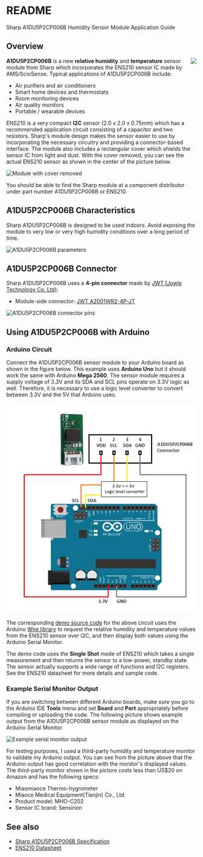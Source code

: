 # README
Sharp A1DU5P2CP006B Humidity Sensor Module Application Guide

## Overview
<img align="right" src="https://github.com/sharpsensoruser/sharp-sensor-demos/blob/master/images/sharp_a1du5p2cp006b_img.png"></img>
**A1DU5P2CP006B** is a new **relative humidity** and **temperature** sensor module from Sharp which incorporates the ENS210 sensor IC made by AMS/ScioSense. Typical applications of A1DU5P2CP006B include:

* Air purifiers and air conditioners
* Smart home devices and thermostats
* Room monitoring devices
* Air quality monitors
* Portable / wearable devices

ENS210 is a very compact **I2C** sensor (2.0 x 2.0 x 0.75mm) which has a recommended application circuit consisting of a capacitor and two resistors. Sharp's module design makes the sensor easier to use by incorporating the necessary circuitry and providing a connector-based interface. The module also includes a rectangular cover which shields the sensor IC from light and dust. With the cover removed, you can see the actual ENS210 sensor as shown in the center of the picture below.

![Module with cover removed](https://github.com/sharpsensoruser/sharp-sensor-demos/blob/master/images/sharp_a1du5p2cp006b_cover.png)

You should be able to find the Sharp module at a component distributor under part number A1DU5P2CP006B or ENS210.

## A1DU5P2CP006B Characteristics

Sharp A1DU5P2CP006B is designed to be used indoors. Avoid exposing the module to very low or very high humidity conditions over a long period of time. 

![A1DU5P2CP006B parameters](https://github.com/sharpsensoruser/sharp-sensor-demos/blob/master/images/sharp_a1du5p2cp006b_parameters.png)

## A1DU5P2CP006B Connector

Sharp A1DU5P2CP006B uses a **4-pin connector** made by [JWT (Jowle Technology Co. Ltd)](http://www.jwt.com.tw/index.asp?web_type=english):

* Module-side connector: [JWT A2001WR2-4P-JT](http://www.jwt.com.tw/pro_pdf/A2001.pdf)

![A1DU5P2CP006B connector pins](https://github.com/sharpsensoruser/sharp-sensor-demos/blob/master/images/sharp_a1du5p2cp006b_connectorpins.png)

## Using A1DU5P2CP006B with Arduino

### Arduino Circuit

Connect the A1DU5P2CP006B sensor module to your Arduino board as shown in the figure below. This example uses **Arduino Uno** but it should work the same with Arduino **Mega 2560**. The sensor module requires a supply voltage of 3.3V and its SDA and SCL pins operate on 3.3V logic as well. Therefore, it is necessary to use a logic level converter to convert between 3.3V and the 5V that Arduino uses.

![Arduino circuit](https://github.com/sharpsensoruser/sharp-sensor-demos/blob/master/images/sharp_a1du5p2cp006b_circuit.png)

The corresponding [demo source code](https://github.com/sharpsensoruser/sharp-sensor-demos/blob/master/sharp_a1du5p2cp006b_demo/sharp_a1du5p2cp006b_demo.ino) for the above circuit uses the Arduino [Wire library](https://www.arduino.cc/en/reference/wire) to request the relative humidity and temperature values from the ENS210 sensor over I2C, and then display both values using the Arduino Serial Monitor.

The demo code uses the **Single Shot** mode of ENS210 which takes a single measurement and then returns the sensor to a low-power, standby state. The sensor actually supports a wide range of functions and I2C registers. See the ENS210 datasheet for more details and sample code.

### Example Serial Monitor Output

If you are switching between different Arduino boards, make sure you go to the Arduino IDE **Tools** menu and set **Board** and **Port** appropriately before compiling or uploading the code. The following picture shows example output from the A1DU5P2CP006B sensor module as displayed on the Arduino Serial Monitor. 

![Example serial monitor output](https://github.com/sharpsensoruser/sharp-sensor-demos/blob/master/images/sharp_a1du5p2cp006b_monitor.png)

For testing purposes, I used a third-party humidity and temperature monitor to validate my Arduino output. You can see from the picture above that the Arduino output has good correlation with the monitor's displayed values. The third-party monitor shown in the picture costs less than US$20 on Amazon and has the following specs:

* Miaomiaoce Thermo-hygrometer
* Miaoce Medical Equipment(Tianjin) Co., Ltd.
* Product model: MHO-C202
* Sensor IC brand: Sensirion

## See also
* [Sharp A1DU5P2CP006B Specification](http://www.socle-tech.com/SHARP_sensorModule_Humidity&Temperature.php)
* [ENS210 Datasheet](https://www.sciosense.com/wp-content/uploads/2019/12/ENS210-Datasheet.pdf)
